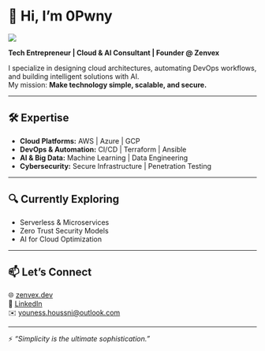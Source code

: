 # 👋 Hi, I’m 0Pwny  

![](https://komarev.com/ghpvc/?username=0Pwny&color=brightgreen&abbreviated=true)

**Tech Entrepreneur | Cloud & AI Consultant | Founder @ Zenvex**  

I specialize in designing cloud architectures, automating DevOps workflows, and building intelligent solutions with AI.  
My mission: **Make technology simple, scalable, and secure.**  

---

## 🛠 Expertise  
- **Cloud Platforms:** AWS | Azure | GCP  
- **DevOps & Automation:** CI/CD | Terraform | Ansible  
- **AI & Big Data:** Machine Learning | Data Engineering  
- **Cybersecurity:** Secure Infrastructure | Penetration Testing  

---

## 🔍 Currently Exploring  
- Serverless & Microservices  
- Zero Trust Security Models  
- AI for Cloud Optimization  

---

## 📫 Let’s Connect  
🌐 [zenvex.dev](https://zenvex.dev)  
💼 [LinkedIn](https://linkedin.com/in/0pwny)  
✉️ youness.houssni@outlook.com  

---

⚡ *“Simplicity is the ultimate sophistication.”*  

